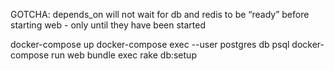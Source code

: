 GOTCHA: depends_on will not wait for db and redis to be “ready” before starting
web - only until they have been started

docker-compose up docker-compose exec --user postgres db psql docker-compose run
web bundle exec rake db:setup
